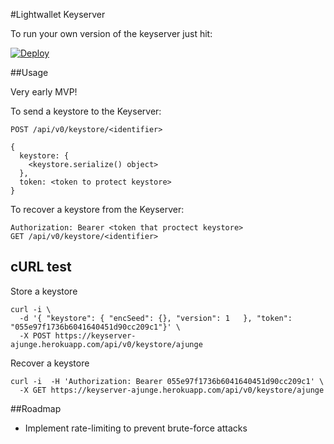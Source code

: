 #Lightwallet Keyserver

To run your own version of the keyserver just hit:

[![Deploy](https://www.herokucdn.com/deploy/button.svg)](https://heroku.com/deploy)

##Usage

Very early MVP!

To send a keystore to the Keyserver:

```
POST /api/v0/keystore/<identifier>

{
  keystore: {
    <keystore.serialize() object>
  },
  token: <token to protect keystore>
}

```

To recover a keystore from the Keyserver:

```
Authorization: Bearer <token that proctect keystore>
GET /api/v0/keystore/<identifier>

```

## cURL test

Store a keystore

```
curl -i \
  -d '{ "keystore": { "encSeed": {}, "version": 1	}, "token": "055e97f1736b6041640451d90cc209c1"}' \
  -X POST https://keyserver-ajunge.herokuapp.com/api/v0/keystore/ajunge

```

Recover a keystore
```
curl -i  -H 'Authorization: Bearer 055e97f1736b6041640451d90cc209c1' \
  -X GET https://keyserver-ajunge.herokuapp.com/api/v0/keystore/ajunge
```



##Roadmap
- Implement rate-limiting to prevent brute-force attacks
